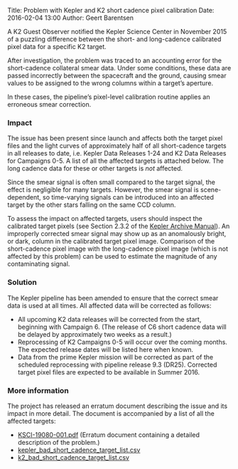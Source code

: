 Title: Problem with Kepler and K2 short cadence pixel calibration
Date: 2016-02-04 13:00
Author: Geert Barentsen

A K2 Guest Observer notified the Kepler Science Center in November 2015
of a puzzling difference between the short- and long-cadence
calibrated pixel data for a specific K2 target.

After investigation, the problem was traced to an accounting error
for the short-cadence collateral smear data.
Under some conditions, these data are passed incorrectly
between the spacecraft and the ground, causing smear values to be
assigned to the wrong columns within a target’s aperture.

In these cases, the pipeline’s pixel-level calibration routine
applies an erroneous smear correction.


### Impact

The issue has been present since launch and affects both the target pixel
files and the light curves of approximately
half of all short-cadence targets in all releases to date,
i.e. Kepler Data Releases 1-24 and K2 Data Releases for Campaigns 0-5.
A list of all the affected targets is attached below.
The long cadence data for these or other targets is *not* affected.

Since the smear signal is often small compared to the target signal,
the effect is negligible for many targets.
However, the smear signal is scene-dependent,
so time-varying signals can be introduced into an affected target
by the other stars falling on the same CCD column.

To assess the impact on affected targets,
users should inspect the calibrated target pixels
(see Section 2.3.2 of the [Kepler Archive Manual](https://archive.stsci.edu/kepler/manuals/archive_manual.pdf)).
An improperly corrected smear signal may show up as an anomalously bright,
or dark, column in the calibrated target pixel image.
Comparison of the short-cadence pixel image with the long-cadence pixel image
(which is not affected by this problem)
can be used to estimate the magnitude of any contaminating signal.


### Solution

The Kepler pipeline has been amended to ensure that the 
correct smear data is used at all times. 
All affected data will be corrected as follows:

 * All upcoming K2 data releases will be corrected from the start,
 beginning with Campaign 6. (The release of C6 short cadence data will be delayed by approximately two weeks as a result.)
 * Reprocessing of K2 Campaigns 0-5 will occur over the coming months. The expected release dates will be listed here when known.
 * Data from the prime Kepler mission will be corrected as part of the scheduled reprocessing with pipeline release 9.3 (DR25). Corrected target pixel files are expected to be available in Summer 2016.


###  More information 

The project has released an erratum document describing the issue and
its impact in more detail.
The document is accompanied by a list of all the affected targets:

* [KSCI-19080-001.pdf](data/documentation/KSCI-19080-001.pdf) (Erratum document containing a detailed description of the problem.)
* [kepler_bad_short_cadence_target_list.csv](data/documentation/kepler_bad_short_cadence_target_list.csv)
* [k2_bad_short_cadence_target_list.csv](data/documentation/k2_bad_short_cadence_target_list.csv)
